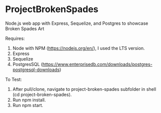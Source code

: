 # ProjectBrokenSpades
Node.js web app with Express, Sequelize, and Postgres to showcase Broken Spades Art

Requires:
  1. Node with NPM (https://nodejs.org/en/), I used the LTS version.
  2. Express
  3. Sequelize
  4. PostgresSQL (https://www.enterprisedb.com/downloads/postgres-postgresql-downloads)

To Test:
  1. After pull/clone, navigate to project-broken-spades subfolder in shell (cd project-broken-spades).
  2. Run npm install.
  3. Run npm start.
